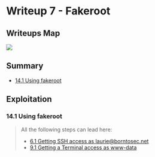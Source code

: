 # Writeup 7 - Fakeroot

## Writeups Map

![](https://i.imgur.com/LjQEswl.png)

## Summary

- [14.1 Using fakeroot](#141-using-fakeroot)

## Exploitation

### 14.1 Using fakeroot

> All the following steps can lead here:
> - [6.1 Getting SSH access as laurie@borntosec.net](./Writeup1.md#61-getting-ssh-access-as-laurieborntosecnet)
> - [9.1 Getting a Terminal access as www-data](./Writeup1.md#91-getting-a-terminal-access-as-www-data)



